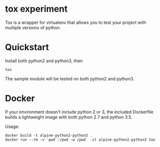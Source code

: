# tox experiment

Tox is a wrapper for virtualenv that allows you to test
your project with multiple versions of python.

# Quickstart

Install both python2 and python3, then

```
tox
```

The sample module will be tested on both python2 and python3.

# Docker

If your environment doesn't include python 2 or 3, the included Dockerfile
builds a lightweight image with both python 2.7 and python 3.5.

Usage:

```
docker build -t alpine-python2-python3 .
docker run --rm -v `pwd`:/pwd -w /pwd  -it alpine-python2-python3 tox
```

